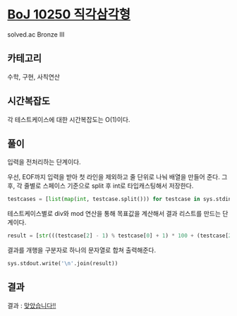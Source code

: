 # [BoJ 10250 직각삼각형](https://www.acmicpc.net/problem/10250)

solved.ac Bronze III

## 카테고리

수학, 구현, 사칙연산

## 시간복잡도

각 테스트케이스에 대한 시간복잡도는 O(1)이다.

## 풀이

입력을 전처리하는 단계이다.

우선, EOF까지 입력을 받아 첫 라인을 제외하고 줄 단위로 나눠 배열을 만들어 준다.
그 후, 각 줄별로 스페이스 기준으로 split 후 int로 타입캐스팅해서 저장한다.

```python
testcases = [list(map(int, testcase.split())) for testcase in sys.stdin.read().splitlines()[1:]]
```

테스트케이스별로 div와 mod 연산을 통해 목표값을 계산해서 결과 리스트를 만드는 단계이다.

```python
result = [str(((testcase[2] - 1) % testcase[0] + 1) * 100 + (testcase[2] - 1) // testcase[0] + 1) for testcase in testcases]
```

결과를 개행을 구분자로 하나의 문자열로 합쳐 출력해준다.

```python
sys.stdout.write('\n'.join(result))
```

## 결과

결과 : [맞았습니다!!](http://boj.kr/602b2e12b41b4a31a26db4bd59d4f34e)
